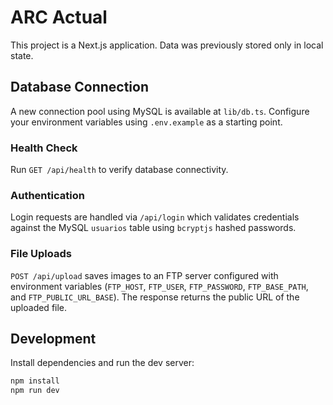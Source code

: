 # ARC Actual

This project is a Next.js application. Data was previously stored only in local state.

## Database Connection

A new connection pool using MySQL is available at `lib/db.ts`. Configure your environment variables using `.env.example` as a starting point.

### Health Check

Run `GET /api/health` to verify database connectivity.

### Authentication

Login requests are handled via `/api/login` which validates credentials against
the MySQL `usuarios` table using `bcryptjs` hashed passwords.

### File Uploads

`POST /api/upload` saves images to an FTP server configured with environment
variables (`FTP_HOST`, `FTP_USER`, `FTP_PASSWORD`, `FTP_BASE_PATH`, and
`FTP_PUBLIC_URL_BASE`). The response returns the public URL of the uploaded
file.

## Development

Install dependencies and run the dev server:

```bash
npm install
npm run dev
```
